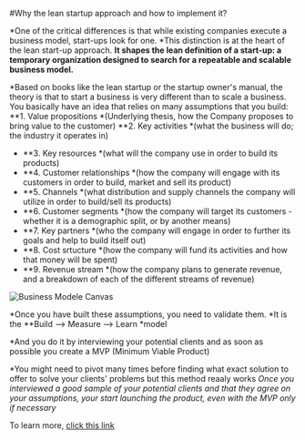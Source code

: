 
#Why the lean startup approach and how to implement it?


*One of the critical differences is that while existing companies execute a business model, start-ups look for one. 
*This distinction is at the heart of the lean start-up approach. 
**It shapes the lean definition of a start-up: a temporary organization designed to search for a repeatable and scalable business model.**


*Based on books like the lean startup or the startup owner's manual, the theory is that to start a business is very different than to scale a business.
You basically have an idea that relies on many assumptions that you build:
**1. Value propositions *(Underlying thesis, how the Company proposes to bring value to the customer)
**2. Key activities *(what the business will do; the industry it operates in)
- **3. Key resources *(what will the company use in order to build its products)
- **4. Customer relationships *(how the company will engage with its customers in order to build, market and sell its product)
- **5. Channels *(what distribution and supply channels the company will utilize in order to build/sell its products)
- **6. Customer segments *(how the company will target its customers - whether it is a demographic split, or by another means)
- **7. Key partners *(who the company will engage in order to further its goals and help to build itself out)
- **8. Cost srtucture *(how the company will fund its activities and how that money will be spent)
- **9. Revenue stream *(how the company plans to generate revenue, and a breakdown of each of the different streams of revenue)

![Business Modele Canvas](https://hbr.org/resources/images/article_assets/2013/10/canvas1.gif)

*Once you have built these assumptions, you need to validate them.
*It is the **Build --> Measure --> Learn *model

*And you do it by interviewing your potential clients and as soon as possible you create a MVP (Minimum Viable Product)

*You might need to pivot many times before finding what exact solution to offer to solve your clients' problems but this method reaaly works
*Once you interviewed a good sample of your potential clients and that they agree on your assumptions, your start launching the product, even with the MVP only if necessary*

To learn more, [click this link](https://hbr.org/2013/05/why-the-lean-start-up-changes-everything)
